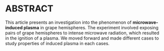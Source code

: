 # ABSTRACT #

This article presents an investigation into the phenomenon of
**microwave-induced plasma** in grape hemispheres. The experiment involved exposing pairs of grape hemispheres to intense
microwave radiation, which resulted in the ignition of a plasma.
We moved forward and made different cases to study properties
of induced plasma in each cases.
